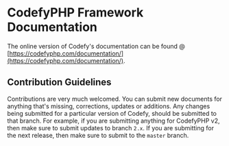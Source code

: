 # CodefyPHP Framework Documentation

The online version of Codefy's documentation can be found @ [https://codefyphp.com/documentation/](https://codefyphp.com/documentation/).

## Contribution Guidelines

Contributions are very much welcomed. You can submit new documents for anything that's missing, corrections, updates or 
additions. Any changes being submitted for a particular version of Codefy, should be submitted to that branch. 
For example, if you are submitting anything for CodefyPHP v2, then make sure to submit updates to branch `2.x`. If you
are submitting for the next release, then make sure to submit to the `master` branch.